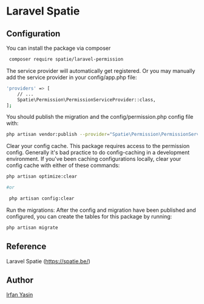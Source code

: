# Laravel Spatie

## Configuration
You can install the package via composer
```sh
 composer require spatie/laravel-permission
```

The service provider will automatically get registered. Or you may manually add the service provider in your config/app.php file:
```sh
'providers' => [
    // ...
    Spatie\Permission\PermissionServiceProvider::class,
];
```

You should publish the migration and the config/permission.php config file with:
```sh
php artisan vendor:publish --provider="Spatie\Permission\PermissionServiceProvider"
```

Clear your config cache. This package requires access to the permission config. Generally it's bad practice to do config-caching in a development environment. If you've been caching configurations locally, clear your config cache with either of these commands:
```sh
php artisan optimize:clear

#or

 php artisan config:clear
```

Run the migrations: After the config and migration have been published and configured, you can create the tables for this package by running:
```sh
php artisan migrate
```




## Reference
Laravel Spatie (https://spatie.be/)


## Author 
[Irfan Yasin](https://github.com/alirfanyasin)
